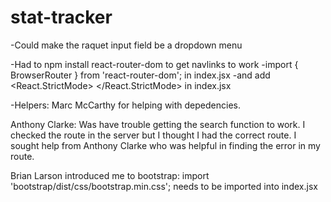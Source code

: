 # stat-tracker


-Could make the raquet input field be a dropdown menu

-Had to npm install react-router-dom to get navlinks to work
    -import { BrowserRouter } from 'react-router-dom'; in index.jsx
    -and add <React.StrictMode> 
       <BrowserRouter>
        <App />
       </BrowserRouter>
    </React.StrictMode> in index.jsx

-Helpers:
Marc McCarthy for helping with depedencies.

 Anthony Clarke: Was have trouble getting the search function to work.  I checked the route in the server but I thought I had the correct route.  I sought help from Anthony Clarke who was helpful in finding the error in my route.

 Brian Larson introduced me to bootstrap: import 'bootstrap/dist/css/bootstrap.min.css'; needs to be imported into index.jsx